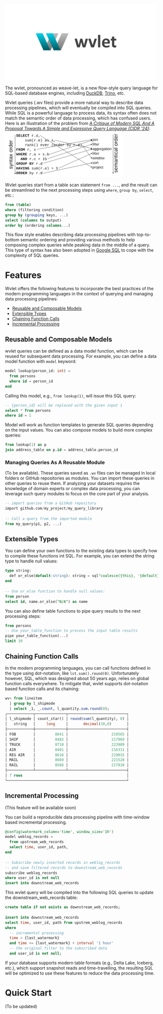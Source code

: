![wvlet](logos/wvlet-banner-500.png)

The wvlet, pronounced as weave-let, is a new flow-style query language for SQL-based database engines, including [DuckDB](https://duckdb.org/), [Trino](https://trino.io/), etc.

Wvlet queries (.wv files) provide a more natural way to describe data processing pipelines, which will eventually be compiled into SQL queries. While SQL is a powerful language to process data, its syntax often does not match the semantic order of data processing, which has confused users. Here is an illustration of the problem from _[A Critique of Modern SQL And A Proposal Towards A Simple and Expressive Query Language (CIDR '24)](https://www.cidrdb.org/cidr2024/papers/p48-neumann.pdf)_:
![semantic-order](docs/img/sql-semantic-order.png)

Wvlet queries start from a table scan statement `from ...`, and the result can be streamlined to the next processing steps using `where`, `group by`, `select`, etc.:
```sql
from (table)
where (filtering condition)
group by (grouping keys, ...)
select (columns to output)
order by (ordering columns...)
```
This flow style enables describing data processing pipelines with top-to-bottom semantic ordering and 
 providing various methods to help composing complex queries while peaking data in the middle of a query. This type of syntax has also been adopted in [Google SQL](https://research.google/pubs/sql-has-problems-we-can-fix-them-pipe-syntax-in-sql/) to cope with the complexity of SQL queries.


# Features

Wvlet offers the following features to incorporate the best practices of the modern programming languages in the context of querying and managing data processing pipelines:

- [Reusable and Composable Models](#reusable-and-composable-models)
- [Extensible Types](#extensible-types)
- [Chaining Function Calls](#chaining-function-calls)
- [Incremental Processing](#incremental-processing)


## Reusable and Composable Models

wvlet queries can be defined as a data model function, which can be reused for subsequent data processing. For example, you can define a data model function with `model` keyword:
```sql
model lookup(person_id: int) =
  from persons
  where id = person_id
end
```

Calling this model, e.g., `from lookup(1)`, will issue this SQL query:
```sql
-- {person_id} will be replaced with the given input 1
select * from persons
where id = 1
```
Model will work as function templates to generate SQL queries depending on the input values. You can also compose models to build more complex queries:
```sql
from lookup(1) as p
join address_table on p.id = address_table.person_id
```

### Managing Queries As A Reusable Module 

(To be available). These queries saved as `.wv` files can be managed in local folders or GitHub repositories as modules. You can import these queries in other queries to reuse them. If analyzing your datasets requires the knowledge of domain experts or complex data processing, you can leverage such query modules to focus on the core part of your analysis.

```sql
-- import queries from a GitHub repository
import github.com/my_project/my_query_library

-- Call a query from the imported module
from my_query(p1, p2, ...)
```

## Extensible Types

You can define your own functions to the existing data types to specify how to compile these functions int SQL. For example, you can extend the string type to handle null values:

```sql
type string:
  def or_else(default:string): string = sql"coalesce({this}, '{default}')"
end

-- Use or_else function to handle null values:
from person
select id, name.or_else("N/A") as name
```

You can also define table functions to pipe query results to the next processing steps:
```sql
from persons
-- Use your_table_function to process the input table results
pipe your_table_function(...)
limit 10
```

## Chaining Function Calls

In the modern programming languages, you can call functions defined in the type using dot-notation, like `lst.sum().round(0)`. Unfortunately however, SQL, which was designed about 50 years ago, relies on global function calls everywhere. To mitigate that, wvlet supports dot-notation based function calls and its chaining: 

```sql
wv> from lineitem
  | group by l_shipmode
  | select _1, _.count, l_quantity.sum.round(0);
┌────────────┬──────────────┬───────────────────────────┐
│ l_shipmode │ count_star() │ round(sum(l_quantity), 0) │
│   string   │     long     │       decimal(38,0)       │
├────────────┼──────────────┼───────────────────────────┤
│ FOB        │         8641 │                    219565 │
│ SHIP       │         8482 │                    217969 │
│ TRUCK      │         8710 │                    223909 │
│ AIR        │         8491 │                    216331 │
│ REG AIR    │         8616 │                    219015 │
│ MAIL       │         8669 │                    221528 │
│ RAIL       │         8566 │                    217810 │
├────────────┴──────────────┴───────────────────────────┤
│ 7 rows                                                │
└───────────────────────────────────────────────────────┘
```

## Incremental Processing

(This feature will be available soon)

You can build a reproducible data processing pipeline with time-window based incremental processing.

```sql
@config(watermark_column='time', window_size='1h')
model weblog_records =
  from upstream_web_records
  select time, user_id, path,
end

-- Subscribe newly inserted records in weblog_records
-- and save filtered records to downstream_web_records
subscribe weblog_records
where user_id is not null
insert into downstream_web_records
```

This wvlet query will be compiled into the following SQL queries to update the downstream_web_records table:
```sql
create table if not exists as downstream_web_records;

insert into downstream_web_records
select time, user_id, path from upstrem_weblog_records
where
  -- incremental processing
  time > {last_watermark}
  and time <= {last_watermark} + interval '1 hour'
  -- the original filter to the subscribed data
  and user_id is not null;
```

If your database supports modern table formats (e.g., Delta Lake, Iceberg, etc.), which support snapshot reads and time-travelling, the resulting SQL will be optimized to use these features to reduce the data processing time.

# Quick Start

(To be updated)
